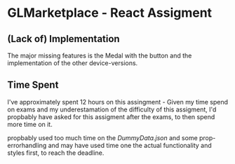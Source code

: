 # GLMarketplace - React Assigment

## (Lack of) Implementation

The major missing features is the Medal with the button 
and the implementation of the other device-versions. 


## Time Spent

I've approximately spent 12 hours on this assingment - Given my time spend on exams 
and my underestamation of the difficulty of this assigment, I'd propbably have asked for this
assigment after the exams, to then spend more time on it.

propbably used too much time on the *DummyData.json* and some prop-errorhandling and
may have used time one the actual functionality and styles first, to reach the deadline.

